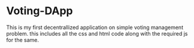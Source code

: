 # Voting-DApp
This is my first decentrallized application on simple voting management problem. this includes all the css and html code along with the required js for the same.
